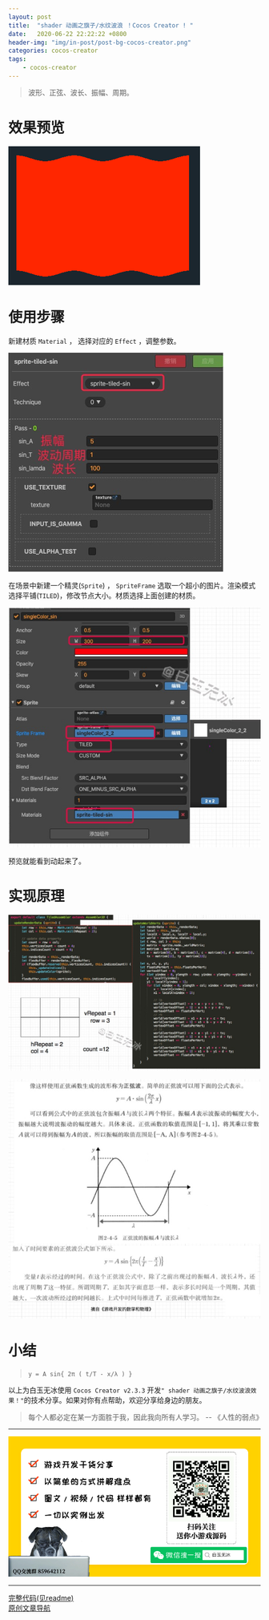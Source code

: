 ```yaml
---
layout: post
title:  "shader 动画之旗子/水纹波浪 ！Cocos Creator ! "
date:   2020-06-22 22:22:22 +0800
header-img: "img/in-post/post-bg-cocos-creator.png"
categories: cocos-creator
tags:
    - cocos-creator
---
```


> 波形、正弦、波长、振幅、周期。   

# 效果预览

![](/img/in-post/202006/22-01.gif)   


# 使用步骤

新建材质 `Material` ， 选择对应的 `Effect` ，调整参数。      

![](/img/in-post/202006/22-02.jpg)   

在场景中新建一个精灵(`Sprite`) ， `SpriteFrame` 选取一个超小的图片。渲染模式选择平铺(`TILED`)，修改节点大小。材质选择上面创建的材质。   

![](/img/in-post/202006/22-03.jpg)   

预览就能看到动起来了。      

# 实现原理

![](/img/in-post/202006/22-04.jpg)   


![](/img/in-post/202006/22-05.jpg)   


# 小结  
  
> `y = A sin{ 2π ( t/T - x/λ ) }`

以上为白玉无冰使用 `Cocos Creator v2.3.3` 开发`" shader 动画之旗子/水纹波浪效果！"`的技术分享。如果对你有点帮助，欢迎分享给身边的朋友。  

> 每个人都必定在某一方面胜于我，因此我向所有人学习。    -- 《人性的弱点》

---

![](/img/in-post/bottom.png)  

---

<!-- [原文链接](https://mp.weixin.qq.com/s/8pMNeD78fBvF480xiGJCVQ)    -->
[完整代码(见readme)](https://github.com/baiyuwubing/cocos-creator-examples)   
[原创文章导航](https://mp.weixin.qq.com/s/Ht0kIbaeBEds_wUeUlu8JQ)   